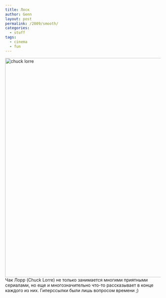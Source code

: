 ```yaml
---
title: Лоск
author: Genn
layout: post
permalink: /2009/smooth/
categories:
  - stuff
tags:
  - cinema
  - fun
---
```

<img src="http://mega.genn.org/=^_^=/uploads/2009/11/chucklorre.png" alt="chuck lorre" width="636" height="710" />  
Чак Лорр (Chuck Lorre) не только занимается многими приятными сериалами, но еще и многозначительно что-то рассказывает в конце каждого из них. Гиперссылки были лишь вопросом времени ;)